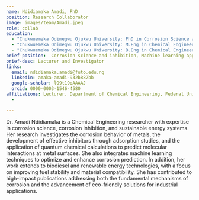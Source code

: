 ```yaml
---
name: Ndidiamaka Amadi, PhD
position: Research Collaborator
image: images/team/Amadi.jpeg
role: collab
education: 
  - "Chukwuemeka Odimegwu Ojukwu University: PhD in Corrosion Science and Inhibition (2024)"
  - "Chukwuemeka Odimegwu Ojukwu University: M.Eng in Chemical Engineering (2015)"
  - "Chukwuemeka Odimegwu Ojukwu University: B.Eng in Chemical Engineering (2007)"
brief-position:  Corrosion science and inhibition, Machine learning applications in corrosion prediction, Sustainability, and Biodiesel
brief-desc: Lecturer and Investigator
links:
  email: ndidiamaka.amadi@futo.edu.ng
  linkedin: amaka-amadi-932b882bb
  google-scholar: lO9t19oAAAAJ
  orcid: 0000-0003-1546-4580
affiliations: Lecturer, Department of Chemical Engineering, Federal University of Technology, Owerri (FUTO)
  - 

---
```

Dr. Amadi Ndidiamaka is a Chemical Engineering researcher with expertise in corrosion science, corrosion inhibition, and sustainable energy systems. Her research investigates the corrosion behavior of metals, the development of effective inhibitors through adsorption studies, and the application of quantum chemical calculations to predict molecular interactions at metal surfaces. She also integrates machine learning techniques to optimize and enhance corrosion prediction. In addition, her work extends to biodiesel and renewable energy technologies, with a focus on improving fuel stability and material compatibility. She has contributed to high-impact publications addressing both the fundamental mechanisms of corrosion and the advancement of eco-friendly solutions for industrial applications.